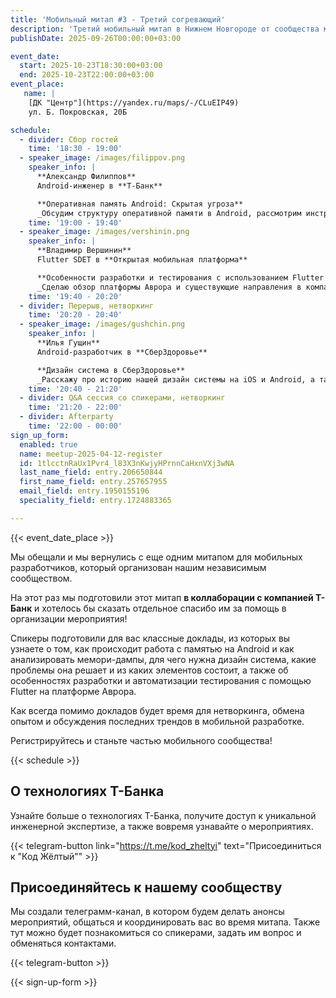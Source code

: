 ```yaml
---
title: 'Мобильный митап #3 - Третий согревающий'
description: 'Третий мобильный митап в Нижнем Новгороде от сообщества мобильных разработчиков. Согреваемся в этот холодный осенний день в уютной атмосфере митапа.'
publishDate: 2025-09-26T00:00:00+03:00

event_date:
  start: 2025-10-23T18:30:00+03:00
  end: 2025-10-23T22:00:00+03:00
event_place:
   name: |
    [ДК "Центр"](https://yandex.ru/maps/-/CLuEIP49)  
    ул. Б. Покровская, 20Б

schedule:
  - divider: Сбор гостей
    time: '18:30 - 19:00'
  - speaker_image: /images/filippov.png
    speaker_info: |
      **Александр Филиппов**  
      Android-инженер в **Т-Банк**

      **Оперативная память Android: Скрытая угроза**  
      _Обсудим структуру оперативной памяти в Android, рассмотрим инструментарий для снятия дампов памяти, а также разберем несколько приемов для их анализа на предмет утечек._
    time: '19:00 - 19:40'
  - speaker_image: /images/vershinin.png
    speaker_info: |
      **Владимир Вершинин**  
      Flutter SDET в **Открытая мобильная платформа**

      **Особенности разработки и тестирования с использованием Flutter на ОС Аврора**  
      _Сделаю обзор платформы Аврора и существующие направления в компании. Расскажу в чем особенность применения Flutter в ОС. Затронем обновление Flutter, состав пакетов и их тестирование. Отдельно обсудим автоматизацию тестирования для ОС Аврора._
    time: '19:40 - 20:20'
  - divider: Перерыв, нетворкинг
    time: '20:20 - 20:40'
  - speaker_image: /images/gushchin.png
    speaker_info: |
      **Илья Гущин**  
      Android-разработчик в **СберЗдоровье**

      **Дизайн система в СберЗдоровье**  
      _Расскажу про историю нашей дизайн системы на iOS и Android, а также какие проблемы она решает. Буквально разберем систему до молекул и атомов. Для чего нужны компоненты, что такое компонентные токены и в чем их преимущество? Поговорим про поддержку, развитие и сопровождение дизайн системы на долгой дистанции._
    time: '20:40 - 21:20'  
  - divider: Q&A сессия со спикерами, нетворкинг
    time: '21:20 - 22:00'
  - divider: Afterparty
    time: '22:00 - 00:00'
sign_up_form:
  enabled: true
  name: meetup-2025-04-12-register
  id: 1tlcctnRaUx1Pvr4_l83X3nKwjyHPrnnCaHxnVXj3wNA
  last_name_field: entry.206650844
  first_name_field: entry.257657955
  email_field: entry.1950155196
  speciality_field: entry.1724883365

---
```


{{< event_date_place >}}

Мы обещали и мы вернулись с еще одним митапом для мобильных разработчиков, который организован нашим независимым сообществом.

На этот раз мы подготовили этот митап **в коллаборации с компанией Т-Банк** и хотелось бы  сказать отдельное спасибо им за помощь в организации мероприятия!

Спикеры подготовили для вас классные доклады, из которых вы узнаете о том, как происходит работа с памятью на Android и как анализировать мемори-дампы, для чего нужна дизайн система, какие проблемы она решает и из каких элементов состоит, а также об особенностях разработки и автоматизации тестирования с помощью Flutter на платформе Аврора.

Как всегда помимо докладов будет время для нетворкинга, обмена опытом и обсуждения последних трендов в мобильной разработке.

Регистрируйтесь и станьте частью мобильного сообщества!

{{< schedule >}}

## О технологиях Т-Банка

Узнайте больше о технологиях Т-Банка, получите доступ к уникальной инженерной экспертизе, а также вовремя узнавайте о мероприятиях. 

{{< telegram-button link="https://t.me/kod_zheltyi" text="Присоединиться к \"Код Жёлтый\"" >}}

## Присоединяйтесь к нашему сообществу

Мы создали телеграмм-канал, в котором будем делать анонсы мероприятий, общаться и координировать вас во время митапа. Также тут можно будет познакомиться со спикерами, задать им вопрос и обменяться контактами.

{{< telegram-button >}}

{{< sign-up-form >}}